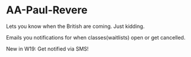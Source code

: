 # AA-Paul-Revere
Lets you know when the British are coming. Just kidding. 

Emails you notifications for when classes(waitlists) open or get cancelled.

New in W19:
Get notified via SMS!
